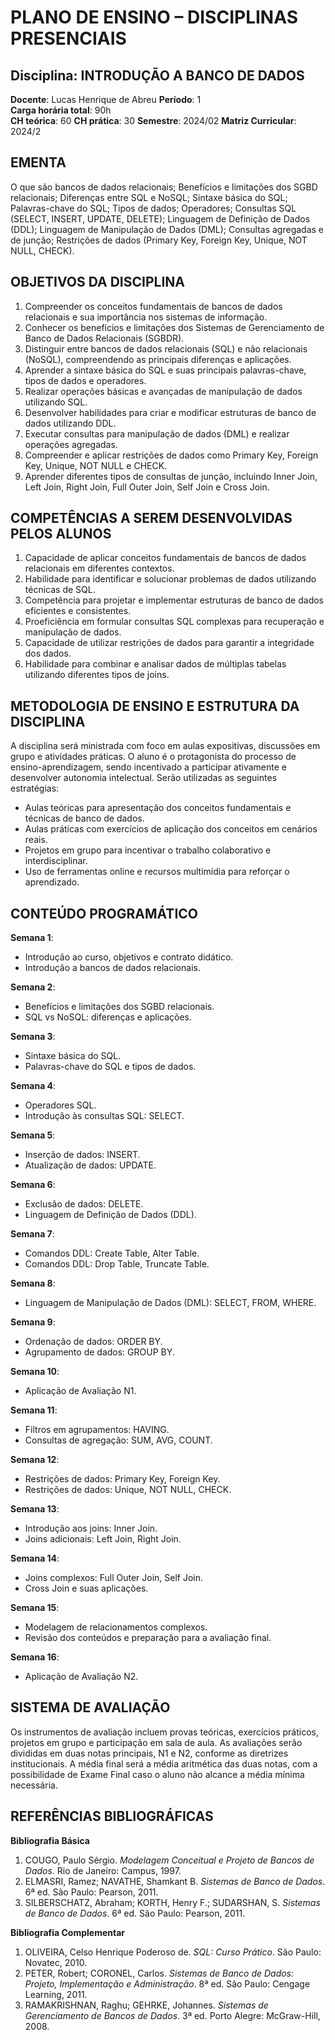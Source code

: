 
# PLANO DE ENSINO – DISCIPLINAS PRESENCIAIS

## Disciplina: INTRODUÇÃO A BANCO DE DADOS
**Docente**: Lucas Henrique de Abreu
**Período**: 1  
**Carga horária total**: 90h  
**CH teórica**: 60    **CH prática**: 30
**Semestre**: 2024/02
**Matriz Curricular**: 2024/2  

## EMENTA
O que são bancos de dados relacionais; Benefícios e limitações dos SGBD relacionais; Diferenças entre SQL e NoSQL; Sintaxe básica do SQL; Palavras-chave do SQL; Tipos de dados; Operadores; Consultas SQL (SELECT, INSERT, UPDATE, DELETE); Linguagem de Definição de Dados (DDL); Linguagem de Manipulação de Dados (DML); Consultas agregadas e de junção; Restrições de dados (Primary Key, Foreign Key, Unique, NOT NULL, CHECK).

## OBJETIVOS DA DISCIPLINA
1. Compreender os conceitos fundamentais de bancos de dados relacionais e sua importância nos sistemas de informação.
2. Conhecer os benefícios e limitações dos Sistemas de Gerenciamento de Banco de Dados Relacionais (SGBDR).
3. Distinguir entre bancos de dados relacionais (SQL) e não relacionais (NoSQL), compreendendo as principais diferenças e aplicações.
4. Aprender a sintaxe básica do SQL e suas principais palavras-chave, tipos de dados e operadores.
5. Realizar operações básicas e avançadas de manipulação de dados utilizando SQL.
6. Desenvolver habilidades para criar e modificar estruturas de banco de dados utilizando DDL.
7. Executar consultas para manipulação de dados (DML) e realizar operações agregadas.
8. Compreender e aplicar restrições de dados como Primary Key, Foreign Key, Unique, NOT NULL e CHECK.
9. Aprender diferentes tipos de consultas de junção, incluindo Inner Join, Left Join, Right Join, Full Outer Join, Self Join e Cross Join.

## COMPETÊNCIAS A SEREM DESENVOLVIDAS PELOS ALUNOS
1. Capacidade de aplicar conceitos fundamentais de bancos de dados relacionais em diferentes contextos.
2. Habilidade para identificar e solucionar problemas de dados utilizando técnicas de SQL.
3. Competência para projetar e implementar estruturas de banco de dados eficientes e consistentes.
4. Proeficiência em formular consultas SQL complexas para recuperação e manipulação de dados.
5. Capacidade de utilizar restrições de dados para garantir a integridade dos dados.
6. Habilidade para combinar e analisar dados de múltiplas tabelas utilizando diferentes tipos de joins.

## METODOLOGIA DE ENSINO E ESTRUTURA DA DISCIPLINA
A disciplina será ministrada com foco em aulas expositivas, discussões em grupo e atividades práticas. O aluno é o protagonista do processo de ensino-aprendizagem, sendo incentivado a participar ativamente e desenvolver autonomia intelectual. Serão utilizadas as seguintes estratégias:
- Aulas teóricas para apresentação dos conceitos fundamentais e técnicas de banco de dados.
- Aulas práticas com exercícios de aplicação dos conceitos em cenários reais.
- Projetos em grupo para incentivar o trabalho colaborativo e interdisciplinar.
- Uso de ferramentas online e recursos multimídia para reforçar o aprendizado.

## CONTEÚDO PROGRAMÁTICO

**Semana 1**: 
- Introdução ao curso, objetivos e contrato didático.
- Introdução a bancos de dados relacionais.

**Semana 2**: 
- Benefícios e limitações dos SGBD relacionais.
- SQL vs NoSQL: diferenças e aplicações.

**Semana 3**: 
- Sintaxe básica do SQL.
- Palavras-chave do SQL e tipos de dados.

**Semana 4**: 
- Operadores SQL.
- Introdução às consultas SQL: SELECT.

**Semana 5**: 
- Inserção de dados: INSERT.
- Atualização de dados: UPDATE.

**Semana 6**: 
- Exclusão de dados: DELETE.
- Linguagem de Definição de Dados (DDL).

**Semana 7**: 
- Comandos DDL: Create Table, Alter Table.
- Comandos DDL: Drop Table, Truncate Table.

**Semana 8**: 
- Linguagem de Manipulação de Dados (DML): SELECT, FROM, WHERE.

**Semana 9**: 
- Ordenação de dados: ORDER BY.
- Agrupamento de dados: GROUP BY.

**Semana 10**: 
- Aplicação de Avaliação N1.

**Semana 11**: 
- Filtros em agrupamentos: HAVING.
- Consultas de agregação: SUM, AVG, COUNT.

**Semana 12**: 
- Restrições de dados: Primary Key, Foreign Key.
- Restrições de dados: Unique, NOT NULL, CHECK.

**Semana 13**: 
- Introdução aos joins: Inner Join.
- Joins adicionais: Left Join, Right Join.

**Semana 14**: 
- Joins complexos: Full Outer Join, Self Join.
- Cross Join e suas aplicações.

**Semana 15**: 
- Modelagem de relacionamentos complexos.
- Revisão dos conteúdos e preparação para a avaliação final.

**Semana 16**: 
- Aplicação de Avaliação N2.

## SISTEMA DE AVALIAÇÃO
Os instrumentos de avaliação incluem provas teóricas, exercícios práticos, projetos em grupo e participação em sala de aula. As avaliações serão divididas em duas notas principais, N1 e N2, conforme as diretrizes institucionais. A média final será a média aritmética das duas notas, com a possibilidade de Exame Final caso o aluno não alcance a média mínima necessária.

## REFERÊNCIAS BIBLIOGRÁFICAS

**Bibliografia Básica**  
1. COUGO, Paulo Sérgio. *Modelagem Conceitual e Projeto de Bancos de Dados*. Rio de Janeiro: Campus, 1997.  
2. ELMASRI, Ramez; NAVATHE, Shamkant B. *Sistemas de Banco de Dados*. 6ª ed. São Paulo: Pearson, 2011.  
3. SILBERSCHATZ, Abraham; KORTH, Henry F.; SUDARSHAN, S. *Sistemas de Banco de Dados*. 6ª ed. São Paulo: Pearson, 2011.

**Bibliografia Complementar**  
1. OLIVEIRA, Celso Henrique Poderoso de. *SQL: Curso Prático*. São Paulo: Novatec, 2010.  
2. PETER, Robert; CORONEL, Carlos. *Sistemas de Banco de Dados: Projeto, Implementação e Administração*. 8ª ed. São Paulo: Cengage Learning, 2011.  
3. RAMAKRISHNAN, Raghu; GEHRKE, Johannes. *Sistemas de Gerenciamento de Bancos de Dados*. 3ª ed. Porto Alegre: McGraw-Hill, 2008.
